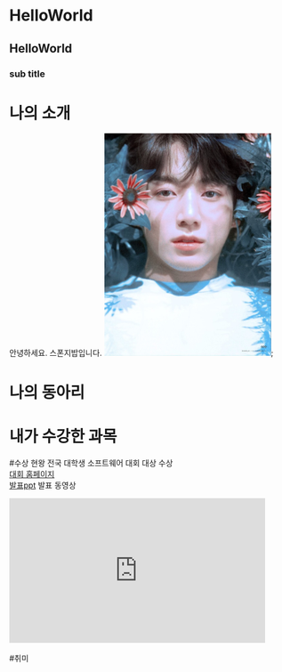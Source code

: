 # HelloWorld
## HelloWorld
### sub title

# 나의 소개
안녕하세요. 스폰지밥입니다.
<img src = 'jk.jpg' width="300" height="400">;

# 나의 동아리

# 내가 수강한 과목

#수상 현왕
전국 대학생 소프트웨어 대회 대상 수상 <br>
[대회 홈페이지](https://www.naver.com) <br>
[발표ppt](/presentatioin.pptx) 
발표 동영상
<iframe width="460" height="260" src="https://www.youtube.com/embed/W9PWPf1Qzls" title="ATEEZ 에이티즈 - Answer Stage Mix(교차편집) Special Edit." frameborder="0" allow="accelerometer; autoplay; clipboard-write; encrypted-media; gyroscope; picture-in-picture; web-share" allowfullscreen></iframe>

#취미
